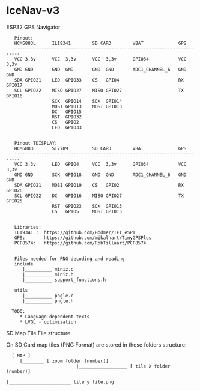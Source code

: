 # IceNav-v3
ESP32 GPS Navigator 

       Pinout:
       HCM5883L      ILI9341        SD CARD        VBAT             GPS
       ------------------------------------------------------------------------
       VCC 3,3v      VCC  3,3v      VCC  3,3v      GPIO34           VCC  3,3v
       GND GND       GND  GND       GND  GND       ADC1_CHANNEL_6   GND  GND
       SDA GPIO21    LED  GPIO33    CS   GPIO4                      RX   GPIO17
       SCL GPIO22    MISO GPIO27    MISO GPIO27                     TX   GPIO16
                     SCK  GPIO14    SCK  GPIO14
                     MOSI GPIO13    MOSI GPIO13
                     DC   GPIO15
                     RST  GPIO32
                     CS   GPIO2
                     LED  GPIO33


       Pinout TDISPLAY:
       HCM5883L      ST7789         SD CARD        VBAT             GPS
       ------------------------------------------------------------------------
       VCC 3,3v      LED  GPIO4     VCC  3,3v      GPIO34           VCC  3,3v
       GND GND       SCK  GPIO18    GND  GND       ADC1_CHANNEL_6   GND  GND
       SDA GPIO21    MOSI GPIO19    CS   GPIO2                      RX   GPIO26
       SCL GPIO22    DC   GPIO16    MISO GPIO27                     TX   GPIO25
                     RST  GPIO23    SCK  GPIO13
                     CS   GPIO5     MOSI GPIO15
                     
                     
       Libraries:
       ILI9341 :  https://github.com/Bodmer/TFT_eSPI
       GPS:       https://github.com/mikalhart/TinyGPSPlus
       PCF8574:   https://github.com/RobTillaart/PCF8574


       Files needed for PNG decoding and reading
       include
          |__________ miniz.c
          |__________ miniz.h
          |__________ support_functions.h
       
       utils
          |__________ pngle.c
          |__________ pngle.h

      TODO:
         * Language dependent texts
         * LVGL - optimization

SD Map Tile File structure

On SD Card map tiles (PNG Format) are stored in these folders structure:

      [ MAP ]
         |________ [ zoom folder (number)]
                              |__________________ [ tile X folder (number)]
                                                             |_______________________ tile y file.png